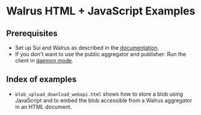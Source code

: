 # Walrus HTML + JavaScript Examples

## Prerequisites

- Set up Sui and Walrus as described in the [documentation](https://docs.walrus.site/usage/setup).
- If you don't want to use the public aggregator and publisher: Run the client in [daemon
  mode](https://docs.walrus.site/usage/web-api).

## Index of examples

- `blob_upload_download_webapi.html` shows how to store a blob using JavaScript and to embed the
   blob accessible from a Walrus aggregator in an HTML document.
